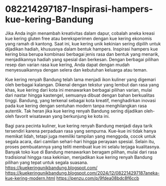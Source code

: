 # 082214297187-Inspirasi-hampers-kue-kering-Bandung
Jika Anda ingin menambah kreativitas dalam dapur, cobalah aneka kreasi kue kering gluten free atau bereksperimen dengan kue kering ekonomis yang ramah di kantong. Saat ini, kue kering unik kekinian sering dipilih untuk dijadikan hadiah, khususnya dalam bentuk hampers. Inspirasi hampers kue kering bisa berupa kombinasi berbagai jenis rasa dan bentuk yang menarik, menjadikannya hadiah yang spesial dan berkesan. Dengan berbagai pilihan resep dan varian rasa kue kering, Anda dapat dengan mudah menyesuaikannya dengan selera dan kebutuhan keluarga atau teman.

Kue kering renyah Bandung telah lama menjadi ikon kuliner yang digemari oleh berbagai kalangan. Dikenal dengan tekstur yang lembut dan rasa yang khas, kue kering dari kota ini menawarkan berbagai pilihan varian, mulai dari nastar hingga kastengel, semuanya dibuat dengan bahan berkualitas tinggi. Bandung, yang terkenal sebagai kota kreatif, menghadirkan inovasi pada kue kering dengan sentuhan modern tanpa menghilangkan rasa autentik. Tak heran jika kue kering renyah Bandung sering dijadikan oleh-oleh favorit wisatawan yang berkunjung ke kota ini.

Bagi para pecinta kuliner, kue kering renyah Bandung menjadi daya tarik tersendiri karena perpaduan rasa yang sempurna. Kue-kue ini tidak hanya memikat lidah, tetapi juga memiliki tampilan yang menggoda, cocok untuk segala acara, dari camilan sehari-hari hingga perayaan spesial. Selain itu, proses pembuatannya yang teliti membuat kue ini selalu terjaga kualitasnya. Banyak toko kue di Bandung menawarkan beragam pilihan, mulai dari rasa tradisional hingga rasa kekinian, menjadikan kue kering renyah Bandung pilihan yang tepat untuk segala suasana.
https://kuekeringunikbandung.blogspot.com/ https://kuekeringunikbandung.blogspot.com/2024/12/082214297187aneka-kue-kering-modern.html https://penzu.com/p/9fdea08bdc8f6ccb

